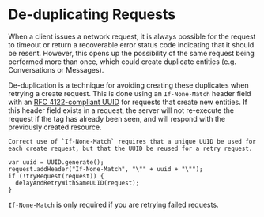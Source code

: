 # De-duplicating Requests

When a client issues a network request, it is always possible for the request to timeout or return a recoverable error status code indicating that it should be resent. However, this opens up the possibility of the same request being performed more than once, which could create duplicate entities (e.g. Conversations or Messages).

De-duplication is a technique for avoiding creating these duplicates when retrying a create request.  This is done using an `If-None-Match` header field with an [RFC 4122-compliant UUID](http://www.ietf.org/rfc/rfc4122.txt)  for requests that create new entities. If this header field exists in a request, the server will not re-execute the request if the tag has already been seen, and will respond with the previously created resource.

```emphasis
Correct use of `If-None-Match` requires that a unique UUID be used for each create request, but that the UUID be reused for a retry request.
```

```text
var uuid = UUID.generate();
request.addHeader("If-None-Match", "\"" + uuid + "\"");
if (!tryRequest(request)) {
  delayAndRetryWithSameUUID(request);
}
```

`If-None-Match` is only required if you are retrying failed requests.
